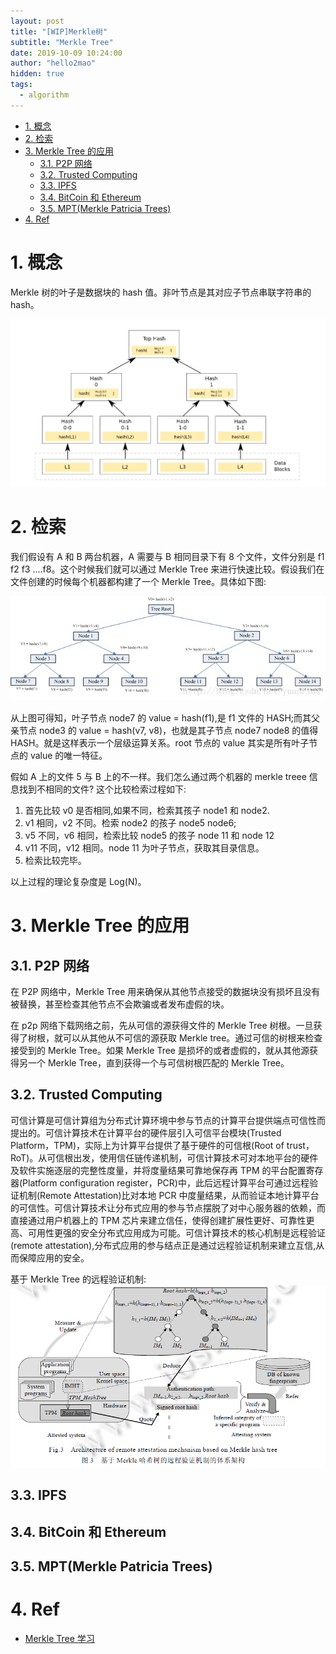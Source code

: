 ```yaml
---
layout: post
title: "[WIP]Merkle树"
subtitle: "Merkle Tree"
date: 2019-10-09 10:24:00
author: "hello2mao"
hidden: true
tags:
  - algorithm
---
```


<!-- TOC -->

- [1. 概念](#1-%e6%a6%82%e5%bf%b5)
- [2. 检索](#2-%e6%a3%80%e7%b4%a2)
- [3. Merkle Tree 的应用](#3-merkle-tree-%e7%9a%84%e5%ba%94%e7%94%a8)
  - [3.1. P2P 网络](#31-p2p-%e7%bd%91%e7%bb%9c)
  - [3.2. Trusted Computing](#32-trusted-computing)
  - [3.3. IPFS](#33-ipfs)
  - [3.4. BitCoin 和 Ethereum](#34-bitcoin-%e5%92%8c-ethereum)
  - [3.5. MPT(Merkle Patricia Trees)](#35-mptmerkle-patricia-trees)
- [4. Ref](#4-ref)

<!-- /TOC -->

# 1. 概念

Merkle 树的叶子是数据块的 hash 值。非叶节点是其对应子节点串联字符串的 hash。

![](/img/posts/merkle-tree.png)

# 2. 检索

我们假设有 A 和 B 两台机器，A 需要与 B 相同目录下有 8 个文件，文件分别是 f1 f2 f3 ....f8。这个时候我们就可以通过 Merkle Tree 来进行快速比较。假设我们在文件创建的时候每个机器都构建了一个 Merkle Tree。具体如下图:

![](/img/posts/mt-search.jpeg)

从上图可得知，叶子节点 node7 的 value = hash(f1),是 f1 文件的 HASH;而其父亲节点 node3 的 value = hash(v7, v8)，也就是其子节点 node7 node8 的值得 HASH。就是这样表示一个层级运算关系。root 节点的 value 其实是所有叶子节点的 value 的唯一特征。

假如 A 上的文件 5 与 B 上的不一样。我们怎么通过两个机器的 merkle treee 信息找到不相同的文件? 这个比较检索过程如下:

1. 首先比较 v0 是否相同,如果不同，检索其孩子 node1 和 node2.
1. v1 相同，v2 不同。检索 node2 的孩子 node5 node6;
1. v5 不同，v6 相同，检索比较 node5 的孩子 node 11 和 node 12
1. v11 不同，v12 相同。node 11 为叶子节点，获取其目录信息。
1. 检索比较完毕。

以上过程的理论复杂度是 Log(N)。

# 3. Merkle Tree 的应用

## 3.1. P2P 网络

在 P2P 网络中，Merkle Tree 用来确保从其他节点接受的数据块没有损坏且没有被替换，甚至检查其他节点不会欺骗或者发布虚假的块。

在 p2p 网络下载网络之前，先从可信的源获得文件的 Merkle Tree 树根。一旦获得了树根，就可以从其他从不可信的源获取 Merkle tree。通过可信的树根来检查接受到的 Merkle Tree。如果 Merkle Tree 是损坏的或者虚假的，就从其他源获得另一个 Merkle Tree，直到获得一个与可信树根匹配的 Merkle Tree。

## 3.2. Trusted Computing

可信计算是可信计算组为分布式计算环境中参与节点的计算平台提供端点可信性而提出的。可信计算技术在计算平台的硬件层引入可信平台模块(Trusted Platform，TPM)，实际上为计算平台提供了基于硬件的可信根(Root of trust，RoT)。从可信根出发，使用信任链传递机制，可信计算技术可对本地平台的硬件及软件实施逐层的完整性度量，并将度量结果可靠地保存再 TPM 的平台配置寄存器(Platform configuration register，PCR)中，此后远程计算平台可通过远程验证机制(Remote Attestation)比对本地 PCR 中度量结果，从而验证本地计算平台的可信性。可信计算技术让分布式应用的参与节点摆脱了对中心服务器的依赖，而直接通过用户机器上的 TPM 芯片来建立信任，使得创建扩展性更好、可靠性更高、可用性更强的安全分布式应用成为可能。可信计算技术的核心机制是远程验证(remote attestation),分布式应用的参与结点正是通过远程验证机制来建立互信,从而保障应用的安全。

基于 Merkle Tree 的远程验证机制:
![](/img/posts/mt-tc.png)

## 3.3. IPFS

## 3.4. BitCoin 和 Ethereum

## 3.5. MPT(Merkle Patricia Trees)

# 4. Ref

- [Merkle Tree 学习](https://www.cnblogs.com/fengzhiwu/p/5524324.html)
